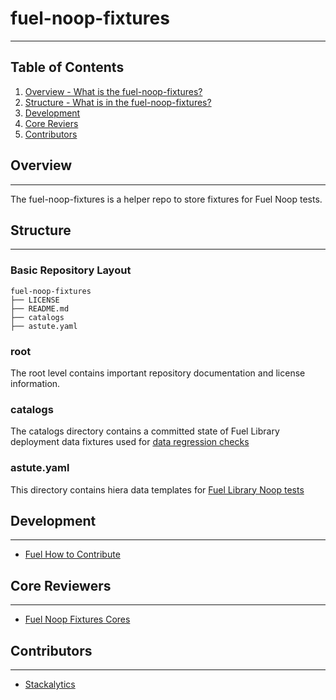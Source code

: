 # fuel-noop-fixtures
--------------

## Table of Contents

1. [Overview - What is the fuel-noop-fixtures?](#overview)
2. [Structure - What is in the fuel-noop-fixtures?](#structure)
3. [Development](#development)
4. [Core Reviers](#core-reviewers)
5. [Contributors](#contributors)

## Overview
-----------

The fuel-noop-fixtures is a helper repo to store fixtures for Fuel Noop tests.

## Structure
------------

### Basic Repository Layout

```
fuel-noop-fixtures
├── LICENSE
├── README.md
├── catalogs
├── astute.yaml
```

### root

The root level contains important repository documentation and license
information.

### catalogs

The catalogs directory contains a committed state of Fuel Library deployment
data fixtures used for
[data regression checks](https://blueprints.launchpad.net/fuel/+spec/deployment-data-dryrun)

### astute.yaml

This directory contains hiera data templates for
[Fuel Library Noop tests](https://github.com/openstack/fuel-library/tree/master/tests/noop)

## Development
--------------

* [Fuel How to Contribute](https://wiki.openstack.org/wiki/Fuel/How_to_contribute)

## Core Reviewers
-----------------

* [Fuel Noop Fixtures Cores](https://review.openstack.org/#/admin/groups/1205,members)

## Contributors
---------------

* [Stackalytics](http://stackalytics.com/?release=all&project_type=all&module=fuel-noop-fixtures&metric=commits)
